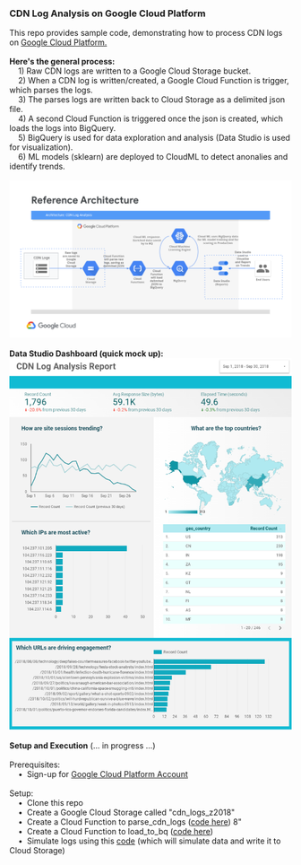 <h3>CDN Log Analysis on Google Cloud Platform</h3>
This repo provides sample code, demonstrating how to process CDN logs on <a href="https://cloud.google.com/">Google Cloud Platform. </a>
<br>
<br><b>Here's the general process:</b>
<br>&nbsp;&nbsp;&nbsp;&nbsp;1) Raw CDN logs are written to a Google Cloud Storage bucket.
<br>&nbsp;&nbsp;&nbsp;&nbsp;2) When a CDN log is written/created, a Google Cloud Function is trigger, which parses the logs.
<br>&nbsp;&nbsp;&nbsp;&nbsp;3) The parses logs are written back to Cloud Storage as a delimited json file.
<br>&nbsp;&nbsp;&nbsp;&nbsp;4) A second Cloud Function is triggered once the json is created, which loads the logs into BigQuery.
<br>&nbsp;&nbsp;&nbsp;&nbsp;5) BigQuery is used for data exploration and analysis (Data Studio is used for visualization).
<br>&nbsp;&nbsp;&nbsp;&nbsp;6) ML models (sklearn) are deployed to CloudML to detect anonalies and identify trends.
<br>
<br><img src="screenshots/Screenshot 2018-10-02 at 12.48.55 PM.png" class="inline"/>
<br>
<br><b>Data Studio Dashboard (quick mock up):</b>
<br><img src="screenshots/Screenshot 2018-10-02 at 1.42.48 PM.png" class="inline"/>
<br>
<br><b>Setup and Execution</b> (... in progress ...)
<br>
<br>Prerequisites:
<br>&nbsp;&nbsp;&nbsp;&nbsp;&bull;&nbsp;&nbsp;Sign-up for <a href="https://cloud.google.com/">Google Cloud Platform Account</a>
<br>
<br>Setup:
<br>&nbsp;&nbsp;&nbsp;&nbsp;&bull;&nbsp;&nbsp;Clone this repo
<br>&nbsp;&nbsp;&nbsp;&nbsp;&bull;&nbsp;&nbsp;Create a Google Cloud Storage called "cdn_logs_z2018"
<br>&nbsp;&nbsp;&nbsp;&nbsp;&bull;&nbsp;&nbsp;Create a Cloud Function to parse_cdn_logs (<a href="https://github.com/zaratsian/gcp_analyze_cdn_logs/tree/master/cf_parse_cdn_logs">code here</a>)
  8"
<br>&nbsp;&nbsp;&nbsp;&nbsp;&bull;&nbsp;&nbsp;Create a Cloud Function to load_to_bq (<a href="https://github.com/zaratsian/gcp_analyze_cdn_logs/tree/master/cf_load_to_bq">code here</a>)
  <br>&nbsp;&nbsp;&nbsp;&nbsp;&bull;&nbsp;&nbsp;Simulate logs using this <a href="https://github.com/zaratsian/gcp_analyze_cdn_logs/blob/master/simulate_cdn_logs.py">code</a> (which will simulate data and write it to Cloud Storage)
